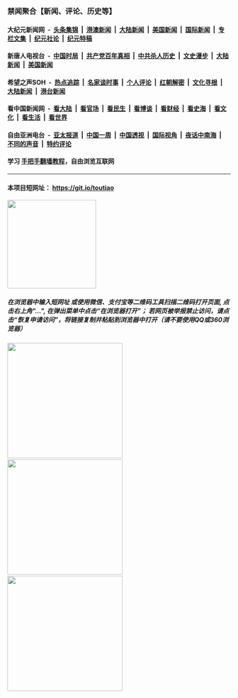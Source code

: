 ### 禁闻聚合【新闻、评论、历史等】

#### 大纪元新闻网 &nbsp;-&nbsp; [头条集锦](indexes/E头条集锦.md?t=02292231) &nbsp;|&nbsp; [港澳新闻](indexes/E港澳新闻.md?t=02292231)  &nbsp;|&nbsp; [大陆新闻](indexes/E大陆新闻.md?t=02292231) &nbsp;|&nbsp; [美国新闻](indexes/E美国新闻.md?t=02292231) &nbsp;|&nbsp; [国际新闻](indexes/E国际新闻.md?t=02292231) &nbsp;|&nbsp; [专栏文集](indexes/E专栏文集.md?t=02292231) &nbsp;|&nbsp; [纪元社论](indexes/E纪元社论.md?t=02292231) &nbsp;|&nbsp; [纪元特稿](indexes/E纪元特稿.md?t=02292231) 

#### 新唐人电视台 &nbsp;-&nbsp; [中国时局](indexes/N中国时局.md?t=02292231) &nbsp;|&nbsp; [共产党百年真相](indexes/N共产党百年真相.md?t=02292231) &nbsp;|&nbsp; [中共杀人历史](indexes/N中共杀人历史.md?t=02292231) &nbsp;|&nbsp; [文史漫步](indexes/N文史漫步.md?t=02292231) &nbsp;|&nbsp; [大陆新闻](indexes/N大陆新闻.md?t=02292231) &nbsp;|&nbsp; [美国新闻](indexes/N美国新闻.md?t=02292231)

#### 希望之声SOH &nbsp;-&nbsp; [热点追踪](indexes/H热点追踪.md?t=02292231) &nbsp;|&nbsp; [名家谈时事](indexes/H名家谈时事.md?t=02292231) &nbsp;|&nbsp; [个人评论](indexes/H个人评论.md?t=02292231)  &nbsp;|&nbsp; [红朝解密](indexes/H红朝解密.md?t=02292231) &nbsp;|&nbsp; [文化寻根](indexes/H文化寻根.md?t=02292231) &nbsp;|&nbsp; [大陆新闻](indexes/H大陆新闻.md?t=02292231) &nbsp;|&nbsp; [港台新闻](indexes/H港台新闻.md?t=02292231)

#### 看中国新闻网 &nbsp;-&nbsp; [看大陆](indexes/S看大陆.md?t=02292231) &nbsp;|&nbsp; [看官场](indexes/S看官场.md?t=02292231) &nbsp;|&nbsp; [看民生](indexes/S看民生.md?t=02292231)  &nbsp;|&nbsp; [看博谈](indexes/S看博谈.md?t=02292231) &nbsp;|&nbsp; [看财经](indexes/S看财经.md?t=02292231) &nbsp;|&nbsp; [看史海](indexes/S看史海.md?t=02292231) &nbsp;|&nbsp; [看文化](indexes/S看文化.md?t=02292231) &nbsp;|&nbsp; [看生活](indexes/S看生活.md?t=02292231) &nbsp;|&nbsp; [看世界](indexes/S看世界.md?t=02292231)

#### 自由亚洲电台 &nbsp;-&nbsp; [亚太报道](indexes/R亚太报道.md?t=02292231) &nbsp;|&nbsp; [中国一周](indexes/R中国一周.md?t=02292231) &nbsp;|&nbsp; [中国透视](indexes/R中国透视.md?t=02292231)  &nbsp;|&nbsp; [国际视角](indexes/R国际视角.md?t=02292231) &nbsp;|&nbsp; [夜话中南海](indexes/R夜话中南海.md?t=02292231) &nbsp;|&nbsp; [不同的声音](indexes/R不同的声音.md?t=02292231) &nbsp;|&nbsp; [特约评论](indexes/R特约评论.md?t=02292231)

#### 学习 [手把手翻墙教程](https://github.com/gfw-breaker/guides/wiki)，自由浏览互联网

----

#### 本项目短网址： https://git.io/toutiao
<img src="https://raw.githubusercontent.com/gfw-breaker/banned-news/master/scripts/img/qr.png" width="200px"/>  

##### 在浏览器中输入短网址 或使用微信、支付宝等二维码工具扫描二维码打开页面, 点击右上角"...", 在弹出菜单中点击“在浏览器打开”； 若网页被举报禁止访问，请点击“恢复申请访问”，将链接复制并粘贴到浏览器中打开（请不要使用QQ或360浏览器）

<img src="https://raw.githubusercontent.com/gfw-breaker/banned-news/master/scripts/img/1.png" width="260px"/> &nbsp; <img src="https://raw.githubusercontent.com/gfw-breaker/banned-news/master/scripts/img/2.png" width="260px"/> &nbsp; <img src="https://raw.githubusercontent.com/gfw-breaker/banned-news/master/scripts/img/3.png" width="260px"/>
